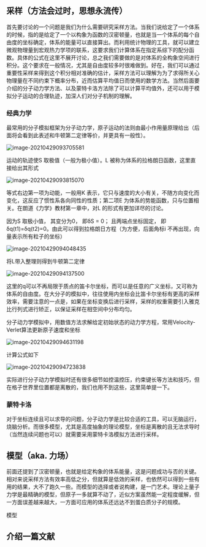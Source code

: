 ## 采样（方法会过时，思想永流传）

首先要讨论的一个问题是我们为什么需要研究采样方法。当我们说给定了一个体系的时候，指的是给定了一个以构象为函数的汉密顿量，也就是当一个体系的每个自由度的坐标确定，体系的能量可以直接算出。而利用统计物理的工具，就可以建立微观物理量到宏观热力学项的联系，这要求我们计算体系在指定系综下的配分函数。具体的公式在这里不展开讨论，总之我们需要做的是对体系的全构象空间进行积分。这个要求在一般情况，尤其是自由度较多时很难做到。好在，我们可以通过重要性采样来得到这个积分相对准确的估计，采样方法可以理解为为了求得所关心物理量在不同约束下概率分布，近而估算平均值日而使用的数学方法。当然后面要介绍的分子动力学方法、以及蒙特卡洛方法除了可以计算平均值外，还可以用于模拟分子运动的合理轨迹，加深人们对分子机制的理解。



### 经典力学

最常用的分子模拟框架为分子动力学，原子运动的法则由最小作用量原理给出（后面将会看到此表述和牛顿第二定律等价，并更具有一般性）。

![image-20210429093705581](C:\Users\wendao\AppData\Roaming\Typora\typora-user-images\image-20210429093705581.png)

运动的轨迹使S 取极值（一般为极小值）。L 被称为体系的拉格朗日函数，这里直接给出其形式

![image-20210429093815070](C:\Users\wendao\AppData\Roaming\Typora\typora-user-images\image-20210429093815070.png)

等式右边第一项为动能，一般用K 表示，它只与速度的大小有关，不随方向变化而变化，这反应了惯性系各向同性的性质；第二项E 为体系的势能函数，只与位置相关。在朗道《力学》教材第一章中，对L 的形式有更加详尽的讨论。

因为S 取极小值， 其变分为0， 即δS = 0； 且两端点坐标固定， 即δq(t1)=δq(t2)=0。由此可以得到拉格朗日方程（为方便，后面角标i 不再出现，向量表示所有粒子的坐标）

![image-20210429094048435](C:\Users\wendao\AppData\Roaming\Typora\typora-user-images\image-20210429094048435.png)

将L带入整理则得到牛顿第二定律

![image-20210429094137500](C:\Users\wendao\AppData\Roaming\Typora\typora-user-images\image-20210429094137500.png)

这里的q可以不再局限于质点的笛卡尔坐标，而可以是任意的广义坐标，又可称为体系的自由度。在大分子的模拟中，往往使用内坐标会比笛卡尔坐标有更高的采样效率，需要注意的一点是，如果在坐标变换后进行采样，采样的权重需要引入雅克比行列式进行矫正，以保证采样在相空间中分布均匀。

分子动力学模拟中，用数值方法求解给定初始状态的动力学方程，常用Velocity-Verlet算法更新原子速度和坐标

![image-20210429094631198](C:\Users\wendao\AppData\Roaming\Typora\typora-user-images\image-20210429094631198.png)

计算公式如下

![image-20210429094723838](C:\Users\wendao\AppData\Roaming\Typora\typora-user-images\image-20210429094723838.png)

实际进行分子动力学模拟时还有很多细节如控温控压，约束键长等方法和技巧，但在格子世界里位置都是离散的，我们也用不到这些，这里简单提一下。



### 蒙特卡洛

对于坐标连续且可以求导的问题，分子动力学是比较合适的工具，可以无脑运行，烧脑分析。而很多模型，尤其是高度抽象的理论模型，坐标是离散的且无法求导时（当然连续问题也可以）就需要采用蒙特卡洛模拟方法进行采样。



## 模型（aka. 力场）

前面还提到了汉密顿量，也就是给定构象的体系能量，这是问题成功与否的关键。相对来说采样方法有效率高低之分，但就算是低效的采样，也依然可以得到一些有用的结果，大不了跑久一些。而模型的选择或者说构建，是一门艺术。理论上量子力学是最精确的模型，但原子一多就算不动了，近似方案虽然能一定程度缓解，但一方面误差越来越大，一方面可应用的体系还远达不到蛋白质分子的规模。

模型



## 介绍一篇文献
